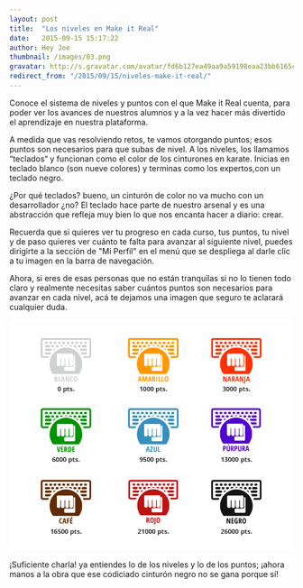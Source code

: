 ```yaml
---
layout: post
title:  "Los niveles en Make it Real"
date:   2015-09-15 15:17:22
author: Hey Joe
thumbnail: /images/03.png
gravatar: http://s.gravatar.com/avatar/fd6b127ea49aa9a59198eaa23bb6165c?s=80.jpg
redirect_from: "/2015/09/15/niveles-make-it-real/"
---
```


Conoce el sistema de niveles y puntos con el que Make it Real cuenta, para poder ver los avances de nuestros alumnos y a la vez hacer más divertido el aprendizaje en nuestra plataforma. 

A medida que vas resolviendo retos, te vamos otorgando puntos; esos puntos son necesarios para que subas de nivel. A los niveles, los llamamos  “teclados“  y funcionan como el color de los cinturones en karate. Inicias en teclado blanco (son nueve colores) y terminas como los expertos,con un teclado negro. 

¿Por qué teclados? bueno, un cinturón de color no va mucho con un desarrollador ¿no? El teclado hace parte de nuestro arsenal y es una abstracción que refleja muy bien lo que nos encanta hacer a diario: crear.

Recuerda que si quieres ver tu progreso en cada curso, tus puntos, tu nivel y de paso quieres ver cuánto te falta para avanzar al siguiente nivel, puedes dirigirte a la sección de "Mi Perfil" en el menú que se despliega al darle clic a tu imagen en la barra de navegación.

Ahora, si eres de esas personas que no están tranquilas si no lo tienen todo claro y realmente necesitas saber cuántos puntos son necesarios para avanzar en cada nivel, acá te dejamos una imagen que seguro te aclarará cualquier duda. 

<img src="/images/niveles-mir.png" alt="Los niveles en Make it Real" class="photo">

<p class="photo-description">¡Suficiente charla! ya entiendes lo de los niveles y lo de los puntos; ¡ahora manos a la obra que ese codiciado cinturón negro no se gana porque sí!</p>